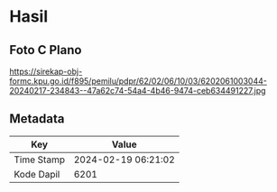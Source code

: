 # Hasil

## Foto C Plano

https://sirekap-obj-formc.kpu.go.id/f895/pemilu/pdpr/62/02/06/10/03/6202061003044-20240217-234843--47a62c74-54a4-4b46-9474-ceb634491227.jpg


## Metadata

| Key        | Value               |
| ---------- | ------------------- |
| Time Stamp | 2024-02-19 06:21:02 |
| Kode Dapil | 6201                |



